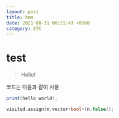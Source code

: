 ```yaml
---
layout: post
title: hmm
date: 2021-08-31 00:21:43 +0900
category: ETC
---
```

# test
> Hello!

코드는 다음과 같이 사용
```c#
print(hello world);
```

```cpp
visited.assign(m,vector<bool>(n,false));
```